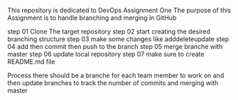 This repository is dedicated to DevOps Assignment One The purpose of this Assignment is to handle branching and merging in GitHub

step 01 Clone The target repository 
step 02 start creating the desired branching structure 
step 03 make some changes like adddeleteupdate 
step 04 add then commit then push to the branch 
step 05 merge branche with master 
step 06 update local repository 
step 07 make sure to create README.md file

Process there should be a branche for each team member to work on and then update branches to track the number of commits and merging with master

